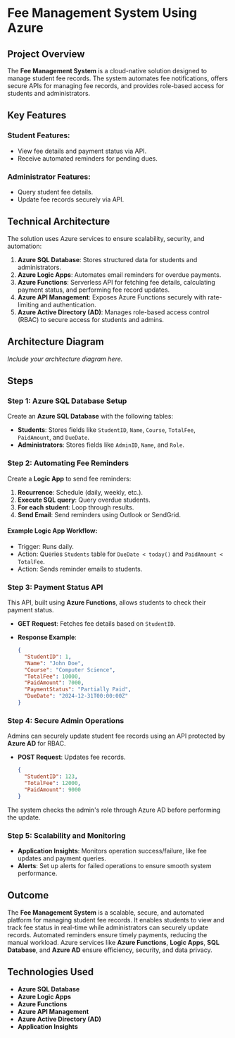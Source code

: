 # Fee Management System Using Azure

## Project Overview
The **Fee Management System** is a cloud-native solution designed to manage student fee records. The system automates fee notifications, offers secure APIs for managing fee records, and provides role-based access for students and administrators.

## Key Features

### Student Features:
- View fee details and payment status via API.
- Receive automated reminders for pending dues.

### Administrator Features:
- Query student fee details.
- Update fee records securely via API.

## Technical Architecture
The solution uses Azure services to ensure scalability, security, and automation:

1. **Azure SQL Database**: Stores structured data for students and administrators.
2. **Azure Logic Apps**: Automates email reminders for overdue payments.
3. **Azure Functions**: Serverless API for fetching fee details, calculating payment status, and performing fee record updates.
4. **Azure API Management**: Exposes Azure Functions securely with rate-limiting and authentication.
5. **Azure Active Directory (AD)**: Manages role-based access control (RBAC) to secure access for students and admins.

## Architecture Diagram
_Include your architecture diagram here._

## Steps

### Step 1: Azure SQL Database Setup
Create an **Azure SQL Database** with the following tables:

- **Students**: Stores fields like `StudentID`, `Name`, `Course`, `TotalFee`, `PaidAmount`, and `DueDate`.
- **Administrators**: Stores fields like `AdminID`, `Name`, and `Role`.

### Step 2: Automating Fee Reminders
Create a **Logic App** to send fee reminders:

1. **Recurrence**: Schedule (daily, weekly, etc.).
2. **Execute SQL query**: Query overdue students.
3. **For each student**: Loop through results.
4. **Send Email**: Send reminders using Outlook or SendGrid.

#### Example Logic App Workflow:
- Trigger: Runs daily.
- Action: Queries `Students` table for `DueDate < today()` and `PaidAmount < TotalFee`.
- Action: Sends reminder emails to students.

### Step 3: Payment Status API
This API, built using **Azure Functions**, allows students to check their payment status.

- **GET Request**: Fetches fee details based on `StudentID`.
- **Response Example**:

    ```json
    {
      "StudentID": 1,
      "Name": "John Doe",
      "Course": "Computer Science",
      "TotalFee": 10000,
      "PaidAmount": 7000,
      "PaymentStatus": "Partially Paid",
      "DueDate": "2024-12-31T00:00:00Z"
    }
    ```

### Step 4: Secure Admin Operations
Admins can securely update student fee records using an API protected by **Azure AD** for RBAC.

- **POST Request**: Updates fee records.

    ```json
    {
      "StudentID": 123,
      "TotalFee": 12000,
      "PaidAmount": 9000
    }
    ```

The system checks the admin's role through Azure AD before performing the update.

### Step 5: Scalability and Monitoring
- **Application Insights**: Monitors operation success/failure, like fee updates and payment queries.
- **Alerts**: Set up alerts for failed operations to ensure smooth system performance.

## Outcome
The **Fee Management System** is a scalable, secure, and automated platform for managing student fee records. It enables students to view and track fee status in real-time while administrators can securely update records. Automated reminders ensure timely payments, reducing the manual workload. Azure services like **Azure Functions**, **Logic Apps**, **SQL Database**, and **Azure AD** ensure efficiency, security, and data privacy.

## Technologies Used
- **Azure SQL Database**
- **Azure Logic Apps**
- **Azure Functions**
- **Azure API Management**
- **Azure Active Directory (AD)**
- **Application Insights**
